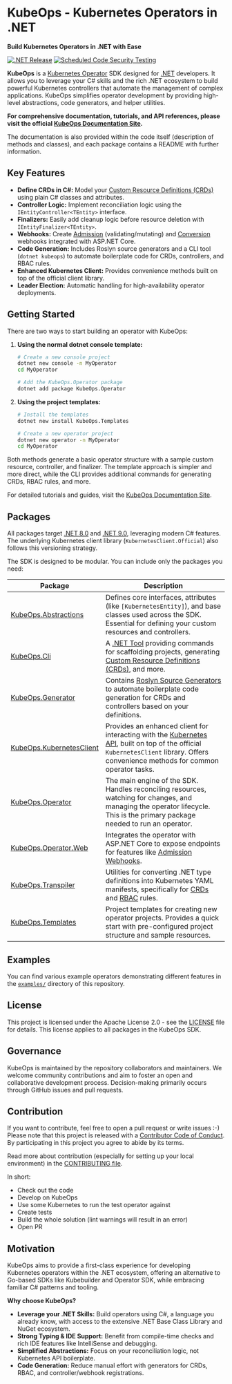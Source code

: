 # KubeOps - Kubernetes Operators in .NET

**Build Kubernetes Operators in .NET with Ease**

[![.NET Release](https://github.com/buehler/dotnet-operator-sdk/actions/workflows/dotnet-release.yml/badge.svg?branch=main)](https://github.com/buehler/dotnet-operator-sdk/actions/workflows/dotnet-release.yml)
[![Scheduled Code Security Testing](https://github.com/buehler/dotnet-operator-sdk/actions/workflows/security-analysis.yml/badge.svg?event=schedule)](https://github.com/buehler/dotnet-operator-sdk/actions/workflows/security-analysis.yml)

**KubeOps** is a [Kubernetes Operator](https://kubernetes.io/docs/concepts/extend-kubernetes/operator/) SDK designed for [.NET](https://dotnet.microsoft.com/) developers. It allows you to leverage your C# skills and the rich .NET ecosystem to build powerful Kubernetes controllers that automate the management of complex applications. KubeOps simplifies operator development by providing high-level abstractions, code generators, and helper utilities.

**For comprehensive documentation, tutorials, and API references, please visit the official [KubeOps Documentation Site](https://buehler.github.io/dotnet-operator-sdk/).**

The documentation is also provided within the code itself (description of methods and classes), and each package contains a README with further information.

## Key Features

- **Define CRDs in C#:** Model your [Custom Resource Definitions (CRDs)](https://kubernetes.io/docs/tasks/extend-kubernetes/custom-resources/custom-resource-definitions/) using plain C# classes and attributes.
- **Controller Logic:** Implement reconciliation logic using the `IEntityController<TEntity>` interface.
- **Finalizers:** Easily add cleanup logic before resource deletion with `IEntityFinalizer<TEntity>`.
- **Webhooks:** Create [Admission](https://kubernetes.io/docs/reference/access-authn-authz/extensible-admission-controllers/) (validating/mutating) and [Conversion](https://kubernetes.io/docs/tasks/extend-kubernetes/custom-resources/custom-resource-definition-versioning/#webhook-conversion) webhooks integrated with ASP.NET Core.
- **Code Generation:** Includes Roslyn source generators and a CLI tool (`dotnet kubeops`) to automate boilerplate code for CRDs, controllers, and RBAC rules.
- **Enhanced Kubernetes Client:** Provides convenience methods built on top of the official client library.
- **Leader Election:** Automatic handling for high-availability operator deployments.

## Getting Started

There are two ways to start building an operator with KubeOps:

1.  **Using the normal dotnet console template:**

    ```bash
    # Create a new console project
    dotnet new console -n MyOperator
    cd MyOperator

    # Add the KubeOps.Operator package
    dotnet add package KubeOps.Operator
    ```

2.  **Using the project templates:**

    ```bash
    # Install the templates
    dotnet new install KubeOps.Templates

    # Create a new operator project
    dotnet new operator -n MyOperator
    cd MyOperator
    ```

Both methods generate a basic operator structure with a sample custom resource, controller, and finalizer. The template approach is simpler and more direct, while the CLI provides additional commands for generating CRDs, RBAC rules, and more.

For detailed tutorials and guides, visit the [KubeOps Documentation Site](https://buehler.github.io/dotnet-operator-sdk/).

## Packages

All packages target [.NET 8.0](https://learn.microsoft.com/en-us/dotnet/core/whats-new/dotnet-8/overview) and [.NET 9.0](https://learn.microsoft.com/en-us/dotnet/core/whats-new/dotnet-9/overview), leveraging modern C# features. The underlying Kubernetes client library (`KubernetesClient.Official`) also follows this versioning strategy.

The SDK is designed to be modular. You can include only the packages you need:

| Package                                                              | Description                                                                                                                                                                                                                                                                               |
| -------------------------------------------------------------------- | ----------------------------------------------------------------------------------------------------------------------------------------------------------------------------------------------------------------------------------------------------------------------------------------- |
| [KubeOps.Abstractions](./src/KubeOps.Abstractions/README.md)         | Defines core interfaces, attributes (like `[KubernetesEntity]`), and base classes used across the SDK. Essential for defining your custom resources and controllers.                                                                                                                      |
| [KubeOps.Cli](./src/KubeOps.Cli/README.md)                           | A [.NET Tool](https://docs.microsoft.com/en-us/dotnet/core/tools/global-tools) providing commands for scaffolding projects, generating [Custom Resource Definitions (CRDs)](https://kubernetes.io/docs/tasks/extend-kubernetes/custom-resources/custom-resource-definitions/), and more.  |
| [KubeOps.Generator](./src/KubeOps.Generator/README.md)               | Contains [Roslyn Source Generators](https://docs.microsoft.com/en-us/dotnet/csharp/roslyn-sdk/source-generators-overview) to automate boilerplate code generation for CRDs and controllers based on your definitions.                                                                     |
| [KubeOps.KubernetesClient](./src/KubeOps.KubernetesClient/README.md) | Provides an enhanced client for interacting with the [Kubernetes API](https://kubernetes.io/docs/reference/kubernetes-api/), built on top of the official `KubernetesClient` library. Offers convenience methods for common operator tasks.                                               |
| [KubeOps.Operator](./src/KubeOps.Operator/README.md)                 | The main engine of the SDK. Handles reconciling resources, watching for changes, and managing the operator lifecycle. This is the primary package needed to run an operator.                                                                                                              |
| [KubeOps.Operator.Web](./src/KubeOps.Operator.Web/README.md)         | Integrates the operator with ASP.NET Core to expose endpoints for features like [Admission Webhooks](https://kubernetes.io/docs/reference/access-authn-authz/extensible-admission-controllers/).                                                                                          |
| [KubeOps.Transpiler](./src/KubeOps.Transpiler/README.md)             | Utilities for converting .NET type definitions into Kubernetes YAML manifests, specifically for [CRDs](https://kubernetes.io/docs/tasks/extend-kubernetes/custom-resources/custom-resource-definitions/) and [RBAC](https://kubernetes.io/docs/reference/access-authn-authz/rbac/) rules. |
| [KubeOps.Templates](./src/KubeOps.Templates/README.md)               | Project templates for creating new operator projects. Provides a quick start with pre-configured project structure and sample resources.                                                                                                                                                  |

## Examples

You can find various example operators demonstrating different features in the [`examples/`](https://github.com/buehler/dotnet-operator-sdk/tree/main/examples/) directory of this repository.

## License

This project is licensed under the Apache License 2.0 - see the [LICENSE](LICENSE) file for details. This license applies to all packages in the KubeOps SDK.

## Governance

KubeOps is maintained by the repository collaborators and maintainers. We welcome community contributions and aim to foster an open and collaborative development process. Decision-making primarily occurs through GitHub issues and pull requests.

## Contribution

If you want to contribute, feel free to open a pull request or write issues :-)
Please note that this project is released with a [Contributor Code of Conduct](./CODE_OF_CONDUCT.md).
By participating in this project you agree to abide by its terms.

Read more about contribution (especially for setting up your local environment)
in the [CONTRIBUTING file](./CONTRIBUTING.md).

In short:

- Check out the code
- Develop on KubeOps
- Use some Kubernetes to run the test operator against
- Create tests
- Build the whole solution (lint warnings will result in an error)
- Open PR

## Motivation

KubeOps aims to provide a first-class experience for developing Kubernetes operators within the .NET ecosystem, offering an alternative to Go-based SDKs like Kubebuilder and Operator SDK, while embracing familiar C# patterns and tooling.

**Why choose KubeOps?**

- **Leverage your .NET Skills:** Build operators using C#, a language you already know, with access to the extensive .NET Base Class Library and NuGet ecosystem.
- **Strong Typing & IDE Support:** Benefit from compile-time checks and rich IDE features like IntelliSense and debugging.
- **Simplified Abstractions:** Focus on your reconciliation logic, not Kubernetes API boilerplate.
- **Code Generation:** Reduce manual effort with generators for CRDs, RBAC, and controller/webhook registrations.
